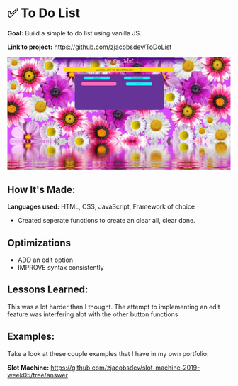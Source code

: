 # ✅ To Do List

**Goal:** Build a simple to do list using vanilla JS.

**Link to project:** https://github.com/zjacobsdev/ToDoList

![](project_img/TODOSITE.JPG)

## How It's Made:

  **Languages used:**  HTML, CSS, JavaScript, Framework of choice

  - Created seperate functions to create an clear all, clear done.

## Optimizations
  - ADD an edit option
  - IMPROVE syntax consistently

## Lessons Learned:
  This was a lot harder than I thought. The attempt to implementing an edit feature was interfering alot with the other button functions 
## Examples:
Take a look at these couple examples that I have in my own portfolio:

**Slot Machine:** https://github.com/zjacobsdev/slot-machine-2019-week05/tree/answer
